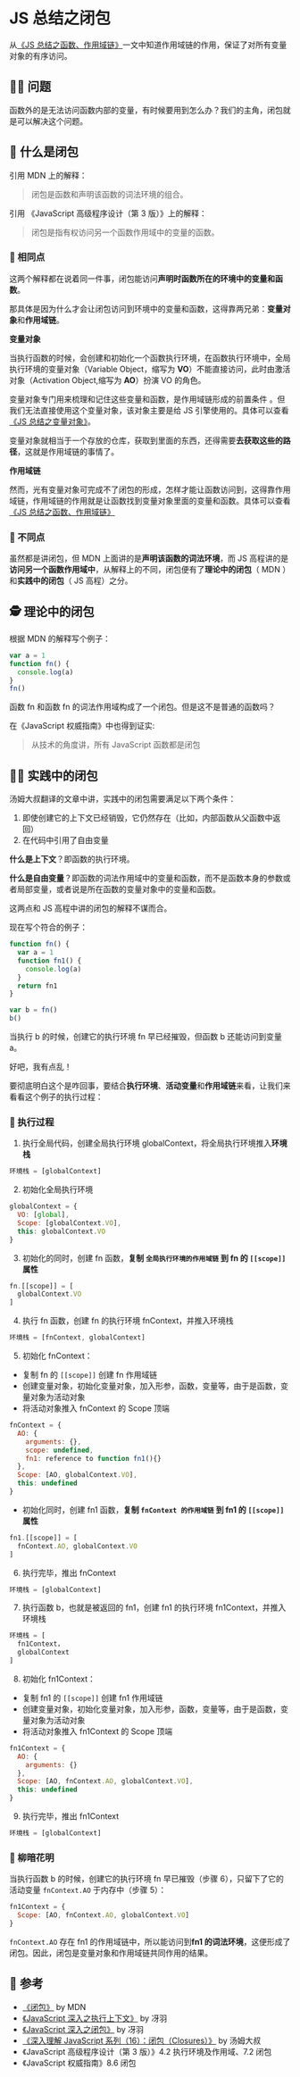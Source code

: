 # JS 总结之闭包

从[《JS 总结之函数、作用域链》](https://github.com/KaronAmI/blog/issues/25)一文中知道作用域链的作用，保证了对所有变量对象的有序访问。

## 👩‍🎨‍ 问题

函数外的是无法访问函数内部的变量，有时候要用到怎么办？我们的主角，闭包就是可以解决这个问题。

## 👷 什么是闭包

引用 MDN 上的解释：

> 闭包是函数和声明该函数的词法环境的组合。

引用 《JavaScript 高级程序设计（第 3 版）》上的解释：

> 闭包是指有权访问另一个函数作用域中的变量的函数。

### 🐳 相同点

这两个解释都在说着同一件事，闭包能访问**声明时函数所在的环境中的变量和函数**。

那具体是因为什么才会让闭包访问到环境中的变量和函数，这得靠两兄弟：**变量对象**和**作用域链**。

**变量对象**

当执行函数的时候，会创建和初始化一个函数执行环境，在函数执行环境中，全局执行环境的变量对象（Variable Object，缩写为 **VO**）不能直接访问，此时由激活对象（Activation Object,缩写为 **AO**）扮演 VO 的角色。

变量对象专门用来梳理和记住这些变量和函数，是作用域链形成的前置条件 。但我们无法直接使用这个变量对象，该对象主要是给 JS 引擎使用的。具体可以查看[《JS 总结之变量对象》](https://github.com/KaronAmI/blog/issues/27)。

变量对象就相当于一个存放的仓库，获取到里面的东西，还得需要**去获取这些的路径**，这就是作用域链的事情了。

**作用域链**

然而，光有变量对象可完成不了闭包的形成，怎样才能让函数访问到，这得靠作用域链，作用域链的作用就是让函数找到变量对象里面的变量和函数。具体可以查看[《JS 总结之函数、作用域链》](https://github.com/KaronAmI/blog/issues/25)

### 🐬 不同点

虽然都是讲闭包，但 MDN 上面讲的是**声明该函数的词法环境**，而 JS 高程讲的是**访问另一个函数作用域中**，从解释上的不同，闭包便有了**理论中的闭包**（ MDN ）和**实践中的闭包**（ JS 高程）之分。

## 🕵 理论中的闭包

根据 MDN 的解释写个例子：

```js
var a = 1
function fn() {
  console.log(a)
}
fn()
```

函数 fn 和函数 fn 的词法作用域构成了一个闭包。但是这不是普通的函数吗？

在《JavaScript 权威指南》中也得到证实:

> 从技术的角度讲，所有 JavaScript 函数都是闭包

## 👨‍💻‍ 实践中的闭包

汤姆大叔翻译的文章中讲，实践中的闭包需要满足以下两个条件：

1. 即使创建它的上下文已经销毁，它仍然存在（比如，内部函数从父函数中返回）
2. 在代码中引用了自由变量

**什么是上下文**？即函数的执行环境。

**什么是自由变量**？即函数的词法作用域中的变量和函数，而不是函数本身的参数或者局部变量，或者说是所在函数的变量对象中的变量和函数。

这两点和 JS 高程中讲的闭包的解释不谋而合。

现在写个符合的例子：

```js
function fn() {
  var a = 1
  function fn1() {
    console.log(a)
  }
  return fn1
}

var b = fn()
b()
```

当执行 b 的时候，创建它的执行环境 fn 早已经摧毁，但函数 b 还能访问到变量 a。

好吧，我有点乱！

要彻底明白这个是咋回事，要结合**执行环境**、**活动变量**和**作用域链**来看，让我们来看看这个例子的执行过程：

### 🍑 执行过程

1. 执行全局代码，创建全局执行环境 globalContext，将全局执行环境推入**环境栈**

```js
环境栈 = [globalContext]
```

2. 初始化全局执行环境

```js
globalContext = {
  VO: [global],
  Scope: [globalContext.VO],
  this: globalContext.VO
}
```

3. 初始化的同时，创建 fn 函数，**复制 `全局执行环境的作用域链` 到 fn 的 `[[scope]]` 属性**

```js
fn.[[scope]] = [
  globalContext.VO
]
```

4. 执行 fn 函数，创建 fn 的执行环境 fnContext，并推入环境栈

```js
环境栈 = [fnContext, globalContext]
```

5. 初始化 fnContext：

- 复制 fn 的 `[[scope]]` 创建 fn 作用域链
- 创建变量对象，初始化变量对象，加入形参，函数，变量等，由于是函数，变量对象为活动对象
- 将活动对象推入 fnContext 的 Scope 顶端

```js
fnContext = {
  AO: {
    arguments: {},
    scope: undefined,
    fn1: reference to function fn1(){}
  },
  Scope: [AO, globalContext.VO],
  this: undefined
}
```

- 初始化同时，创建 fn1 函数，**复制 `fnContext 的作用域链` 到 fn1 的 `[[scope]]` 属性**

```js
fn1.[[scope]] = [
  fnContext.AO, globalContext.VO
]
```

6. 执行完毕，推出 fnContext

```js
环境栈 = [globalContext]
```

7. 执行函数 b，也就是被返回的 fn1，创建 fn1 的执行环境 fn1Context，并推入环境栈

```js
环境栈 = [
  fn1Context，
  globalContext
]
```

8. 初始化 fn1Context：

- 复制 fn1 的 `[[scope]]` 创建 fn1 作用域链
- 创建变量对象，初始化变量对象，加入形参，函数，变量等，由于是函数，变量对象为活动对象
- 将活动对象推入 fn1Context 的 Scope 顶端

```js
fn1Context = {
  AO: {
    arguments: {}
  },
  Scope: [AO, fnContext.AO, globalContext.VO],
  this: undefined
}
```

9. 执行完毕，推出 fn1Context

```js
环境栈 = [globalContext]
```

### 🍓 柳暗花明

当执行函数 b 的时候，创建它的执行环境 fn 早已摧毁（步骤 6），只留下了它的活动变量 `fnContext.AO` 于内存中（步骤 5）：

```js
fn1Context = {
  Scope: [AO, fnContext.AO, globalContext.VO]
}
```

`fnContext.AO` 存在 fn1 的作用域链中，所以能访问到**fn1 的词法环境**，这便形成了闭包。因此，闭包是变量对象和作用域链共同作用的结果。

## 🚀 参考

- [《闭包》](https://developer.mozilla.org/zh-CN/docs/Web/JavaScript/Closures) by MDN
- [《JavaScript 深入之执行上下文》](https://github.com/mqyqingfeng/Blog/issues/8) by 冴羽
- [《JavaScript 深入之闭包》](https://github.com/mqyqingfeng/Blog/issues/9) by 冴羽
- [《深入理解 JavaScript 系列（16）：闭包（Closures）》](http://www.cnblogs.com/TomXu/archive/2012/01/31/2330252.html) by 汤姆大叔
- 《JavaScript 高级程序设计（第 3 版）》4.2 执行环境及作用域、7.2 闭包
- 《JavaScript 权威指南》8.6 闭包
